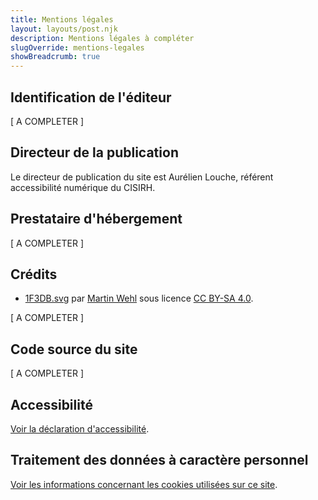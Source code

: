 ```yaml
---
title: Mentions légales
layout: layouts/post.njk
description: Mentions légales à compléter
slugOverride: mentions-legales
showBreadcrumb: true
---
```

## Identification de l'éditeur

[ A COMPLETER ]

## Directeur de la publication

Le directeur de publication du site est Aurélien Louche, référent accessibilité numérique du CISIRH.

## Prestataire d'hébergement

[ A COMPLETER ]

## Crédits

- [1F3DB.svg](https://openmoji.org/data/color/svg/1F3DB.svg) par [Martin Wehl](https://openmoji.org/library/#author=Martin%20Wehl) sous licence [CC BY-SA 4.0](https://creativecommons.org/licenses/by-sa/4.0>).

[ A COMPLETER ]

## Code source du site

[ A COMPLETER ]

## Accessibilité

[Voir la déclaration d'accessibilité](/accessibilite/).

## Traitement des données à caractère personnel

[Voir les informations concernant les cookies utilisées sur ce site](/donnees-personnelles/).
